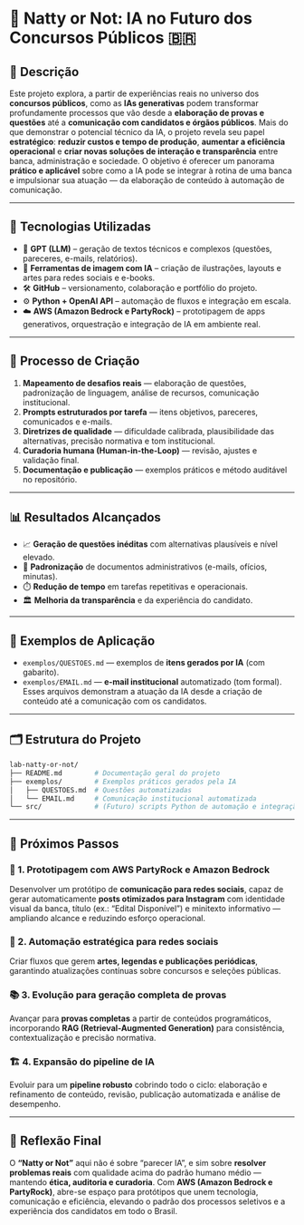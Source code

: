# 🤖 Natty or Not: IA no Futuro dos Concursos Públicos 🇧🇷

## 📜 Descrição

Este projeto explora, a partir de experiências reais no universo dos **concursos públicos**, como as **IAs generativas** podem transformar profundamente processos que vão desde a **elaboração de provas e questões** até a **comunicação com candidatos e órgãos públicos**.
Mais do que demonstrar o potencial técnico da IA, o projeto revela seu papel **estratégico**: **reduzir custos e tempo de produção**, **aumentar a eficiência operacional** e **criar novas soluções de interação e transparência** entre banca, administração e sociedade.
O objetivo é oferecer um panorama **prático e aplicável** sobre como a IA pode se integrar à rotina de uma banca e impulsionar sua atuação — da elaboração de conteúdo à automação de comunicação.

---

## 🤖 Tecnologias Utilizadas

* 🧬 **GPT (LLM)** – geração de textos técnicos e complexos (questões, pareceres, e-mails, relatórios).
* 🎨 **Ferramentas de imagem com IA** – criação de ilustrações, layouts e artes para redes sociais e e-books.
* 🛠️ **GitHub** – versionamento, colaboração e portfólio do projeto.
* ⚙️ **Python + OpenAI API** – automação de fluxos e integração em escala.
* ☁️ **AWS (Amazon Bedrock e PartyRock)** – prototipagem de apps generativos, orquestração e integração de IA em ambiente real.

---

## 🧪 Processo de Criação

1. **Mapeamento de desafios reais** — elaboração de questões, padronização de linguagem, análise de recursos, comunicação institucional.
2. **Prompts estruturados por tarefa** — itens objetivos, pareceres, comunicados e e-mails.
3. **Diretrizes de qualidade** — dificuldade calibrada, plausibilidade das alternativas, precisão normativa e tom institucional.
4. **Curadoria humana (Human-in-the-Loop)** — revisão, ajustes e validação final.
5. **Documentação e publicação** — exemplos práticos e método auditável no repositório.

---

## 📊 Resultados Alcançados

* 📈 **Geração de questões inéditas** com alternativas plausíveis e nível elevado.
* 🧾 **Padronização** de documentos administrativos (e-mails, ofícios, minutas).
* ⏱️ **Redução de tempo** em tarefas repetitivas e operacionais.
* 🏛️ **Melhoria da transparência** e da experiência do candidato.

---

## 🧪 Exemplos de Aplicação

* `exemplos/QUESTOES.md` — exemplos de **itens gerados por IA** (com gabarito).
* `exemplos/EMAIL.md` — **e-mail institucional** automatizado (tom formal).
  Esses arquivos demonstram a atuação da IA desde a criação de conteúdo até a comunicação com os candidatos.

---

## 🗂️ Estrutura do Projeto

```bash
lab-natty-or-not/
├── README.md        # Documentação geral do projeto
├── exemplos/        # Exemplos práticos gerados pela IA
│   ├── QUESTOES.md  # Questões automatizadas
│   └── EMAIL.md     # Comunicação institucional automatizada
└── src/             # (Futuro) scripts Python de automação e integração
```

---

## 🚀 Próximos Passos

### 🔄 1. Prototipagem com AWS PartyRock e Amazon Bedrock

Desenvolver um protótipo de **comunicação para redes sociais**, capaz de gerar automaticamente **posts otimizados para Instagram** com identidade visual da banca, título (ex.: “Edital Disponível”) e minitexto informativo — ampliando alcance e reduzindo esforço operacional.

### 📢 2. Automação estratégica para redes sociais

Criar fluxos que gerem **artes, legendas e publicações periódicas**, garantindo atualizações contínuas sobre concursos e seleções públicas.

### 📚 3. Evolução para geração completa de provas

Avançar para **provas completas** a partir de conteúdos programáticos, incorporando **RAG (Retrieval-Augmented Generation)** para consistência, contextualização e precisão normativa.

### 🏗️ 4. Expansão do pipeline de IA

Evoluir para um **pipeline robusto** cobrindo todo o ciclo: elaboração e refinamento de conteúdo, revisão, publicação automatizada e análise de desempenho.

---

## 💭 Reflexão Final

O **“Natty or Not”** aqui não é sobre “parecer IA”, e sim sobre **resolver problemas reais** com qualidade acima do padrão humano médio — mantendo **ética, auditoria e curadoria**.
Com **AWS (Amazon Bedrock e PartyRock)**, abre-se espaço para protótipos que unem tecnologia, comunicação e eficiência, elevando o padrão dos processos seletivos e a experiência dos candidatos em todo o Brasil.

